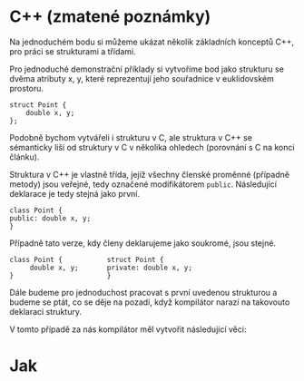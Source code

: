 # C++ (zmatené poznámky)

Na jednoduchém bodu si můžeme ukázat několik základních konceptů C++, pro práci se strukturami a třídami.

Pro jednoduché demonstrační příklady si vytvoříme bod jako strukturu se dvěma 
atributy x, y, které reprezentují jeho souřadnice v euklidovském prostoru.

    struct Point { 
        double x, y; 
    };

Podobně bychom vytvářeli i strukturu v
 C, ale struktura v C++ se sémanticky liší od struktury v C v několika ohledech (porovnání s C na konci článku). 

Struktura v C++ je vlastně třída, jejíž všechny členské proměnné (případně metody) jsou veřejné, tedy označené modifikátorem `public`. Následující deklarace je tedy stejná jako první.

    class Point {
    public: double x, y;
    }

Případně tato verze, kdy členy deklarujeme jako soukromé, jsou stejné.

    class Point {           struct Point {
         double x, y;       private: double x, y;
    }                       } 

Dále budeme pro jednoduchost pracovat s první uvedenou strukturou a budeme 
se ptát, co se děje na pozadí, když kompilátor narazí na takovouto deklaraci struktury.

V tomto případě za nás kompilátor měl vytvořit následující věci:



# Jak 



